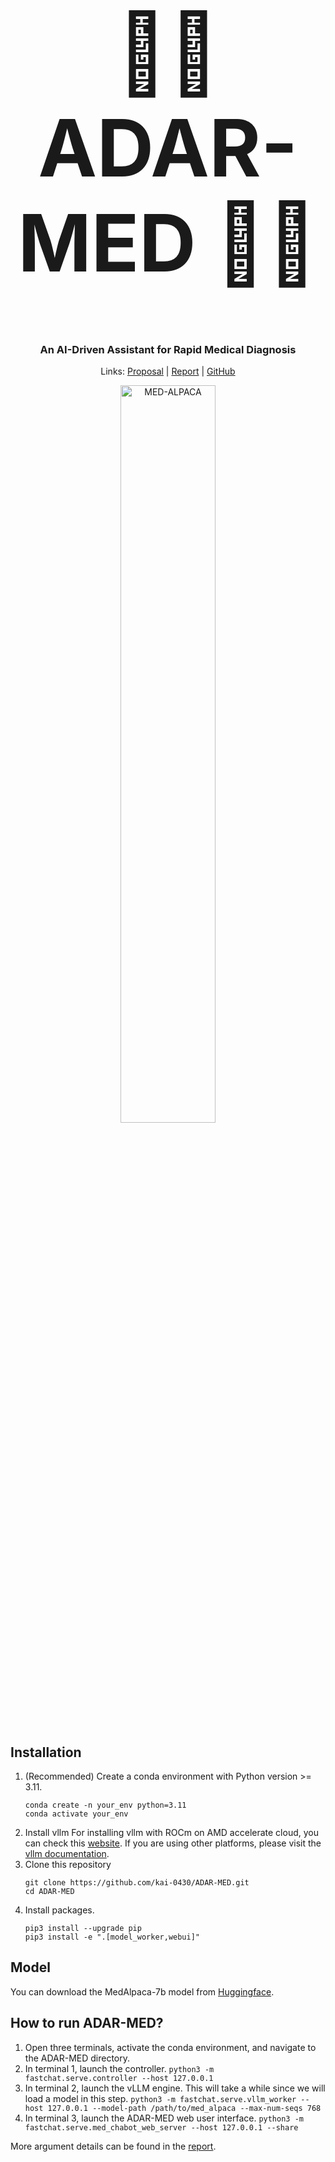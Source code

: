 <div style="font-size: 450%;">
  <h1 align="center">👨‍⚕️ ADAR-MED 👩‍⚕️</h1>
</div>

<h3 align="center">
    An AI-Driven Assistant for Rapid Medical Diagnosis
</h3>
<p align="center">
    Links: <a href="https://www.hackster.io/contests/amd2023/hardware_applications/16954">Proposal</a> | <a href="https://www.hackster.io/519710/adar-med-ai-driven-assistant-for-rapid-medical-diagnosis-8f6e0c#toc-web-ui-4">Report</a> | <a href="https://github.com/kai-0430/ADAR-MED">GitHub</a><br />
</p>
<p align="center">
  <picture> <img alt="MED-ALPACA" src="https://github.com/user-attachments/assets/16ce174a-0217-411c-ae59-a4cdf3dd39fa" width=55%>
</p>
      
## Installation

1. (Recommended) Create a conda environment with Python version >= 3.11.
    ```
    conda create -n your_env python=3.11
    conda activate your_env
    ```
2. Install vllm
    For installing vllm with ROCm on AMD accelerate cloud, you can check this [website](https://hackmd.io/@unj0M9DkQhqZGOyd71BT5g/HkFNSQEHR). If you are using other platforms, please visit the [vllm documentation](https://docs.vllm.ai/en/latest/getting_started/installation.html).
3. Clone this repository
    ```
    git clone https://github.com/kai-0430/ADAR-MED.git
    cd ADAR-MED
    ```
4. Install packages.
    ```
    pip3 install --upgrade pip
    pip3 install -e ".[model_worker,webui]"
    ```
## Model
You can download the MedAlpaca-7b model from [Huggingface](https://huggingface.co/medalpaca/medalpaca-7b).

## How to run ADAR-MED?
1. Open three terminals, activate the conda environment, and navigate to the ADAR-MED directory.
2. In terminal 1, launch the controller.
    `python3 -m fastchat.serve.controller --host 127.0.0.1`
3. In terminal 2, launch the vLLM engine. This will take a while since we will load a model in this step.
    `python3 -m fastchat.serve.vllm_worker --host 127.0.0.1 --model-path /path/to/med_alpaca --max-num-seqs 768`
4. In terminal 3, launch the ADAR-MED web user interface.
    `python3 -m fastchat.serve.med_chabot_web_server --host 127.0.0.1 --share`
    
More argument details can be found in the [report](https://www.hackster.io/519710/adar-med-ai-driven-assistant-for-rapid-medical-diagnosis-8f6e0c#toc-web-ui-4). 

